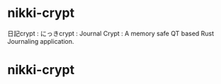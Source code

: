 # nikki-crypt
日記crypt : にっきcrypt : Journal Crypt : A memory safe QT based Rust Journaling application.
# nikki-crypt
